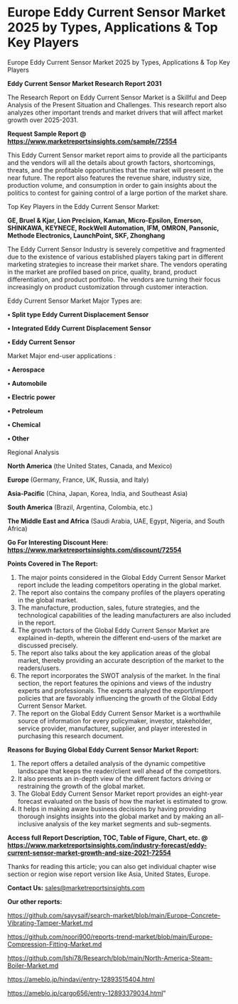 # Europe Eddy Current Sensor Market 2025 by Types, Applications & Top Key Players
Europe Eddy Current Sensor Market 2025 by Types, Applications & Top Key Players

<strong>Eddy Current Sensor Market Research Report 2031</strong>

The Research Report on Eddy Current Sensor Market is a Skillful and Deep Analysis of the Present Situation and Challenges. This research report also analyzes other important trends and market drivers that will affect market growth over 2025-2031.

<strong>Request Sample Report @ <a href=https://www.marketreportsinsights.com/sample/72554>https://www.marketreportsinsights.com/sample/72554</a></strong>

This Eddy Current Sensor market report aims to provide all the participants and the vendors will all the details about growth factors, shortcomings, threats, and the profitable opportunities that the market will present in the near future. The report also features the revenue share, industry size, production volume, and consumption in order to gain insights about the politics to contest for gaining control of a large portion of the market share.

Top Key Players in the Eddy Current Sensor Market:

<strong>GE, Bruel & Kjar, Lion Precision, Kaman, Micro-Epsilon, Emerson, SHINKAWA, KEYNECE, RockWell Automation, IFM, OMRON, Pansonic, Methode Electronics, LaunchPoint, SKF, Zhonghang</strong>

The Eddy Current Sensor Industry is severely competitive and fragmented due to the existence of various established players taking part in different marketing strategies to increase their market share. The vendors operating in the market are profiled based on price, quality, brand, product differentiation, and product portfolio. The vendors are turning their focus increasingly on product customization through customer interaction.

Eddy Current Sensor Market Major Types are:

<strong>• Split type Eddy Current Displacement Sensor

• Integrated Eddy Current Displacement Sensor

• Eddy Current Sensor</strong>

Market Major end-user applications :

<strong>• Aerospace

• Automobile

• Electric power

• Petroleum

• Chemical

• Other</strong>

Regional Analysis

</u><strong><b>North America</b></strong> (the United States, Canada, and Mexico)

<strong><b>Europe </b></strong>(Germany, France, UK, Russia, and Italy)

<strong><b>Asia-Pacific</b></strong> (China, Japan, Korea, India, and Southeast Asia)

<strong><b>South America</b></strong> (Brazil, Argentina, Colombia, etc.)

<strong><b>The Middle East and Africa</b></strong> (Saudi Arabia, UAE, Egypt, Nigeria, and South Africa)

<strong>Go For Interesting Discount Here: <a href=https://www.marketreportsinsights.com/discount/72554>https://www.marketreportsinsights.com/discount/72554</a></strong>

<strong>Points Covered in The Report:</strong>
<ol>
  <li>The major points considered in the Global Eddy Current Sensor Market report include the leading competitors operating in the global market.</li>
  <li>The report also contains the company profiles of the players operating in the global market.</li>
  <li>The manufacture, production, sales, future strategies, and the technological capabilities of the leading manufacturers are also included in the report.</li>
  <li>The growth factors of the Global Eddy Current Sensor Market are explained in-depth, wherein the different end-users of the market are discussed precisely.</li>
  <li>The report also talks about the key application areas of the global market, thereby providing an accurate description of the market to the readers/users.</li>
  <li>The report incorporates the SWOT analysis of the market. In the final section, the report features the opinions and views of the industry experts and professionals. The experts analyzed the export/import policies that are favorably influencing the growth of the Global Eddy Current Sensor Market.</li>
  <li>The report on the Global Eddy Current Sensor Market is a worthwhile source of information for every policymaker, investor, stakeholder, service provider, manufacturer, supplier, and player interested in purchasing this research document.</li>
</ol>
<strong>Reasons for Buying Global Eddy Current Sensor Market Report:</strong>

<ol>
  <li>The report offers a detailed analysis of the dynamic competitive landscape that keeps the reader/client well ahead of the competitors.</li>
  <li>It also presents an in-depth view of the different factors driving or restraining the growth of the global market.</li>
  <li>The Global Eddy Current Sensor Market report provides an eight-year forecast evaluated on the basis of how the market is estimated to grow.</li>
  <li>It helps in making aware business decisions by having providing thorough insights insights into the global market and by making an all-inclusive analysis of the key market segments and sub-segments.</li>
</ol>
<strong>Access full Report Description, TOC, Table of Figure, Chart, etc. @ <a href=https://www.marketreportsinsights.com/industry-forecast/eddy-current-sensor-market-growth-and-size-2021-72554>https://www.marketreportsinsights.com/industry-forecast/eddy-current-sensor-market-growth-and-size-2021-72554</a></strong>


Thanks for reading this article; you can also get individual chapter wise section or region wise report version like Asia, United States, Europe.

<strong>Contact Us:</strong>
sales@marketreportsinsights.com

<strong>Our other reports:</strong>

<a href=https://github.com/sayysaif/search-market/blob/main/Europe-Concrete-Vibrating-Tamper-Market.md>https://github.com/sayysaif/search-market/blob/main/Europe-Concrete-Vibrating-Tamper-Market.md</a>

<a href=https://github.com/noori900/reports-trend-market/blob/main/Europe-Compression-Fitting-Market.md>https://github.com/noori900/reports-trend-market/blob/main/Europe-Compression-Fitting-Market.md</a>

<a href=https://github.com/Ishi78/Research/blob/main/North-America-Steam-Boiler-Market.md>https://github.com/Ishi78/Research/blob/main/North-America-Steam-Boiler-Market.md</a>

<a href=https://ameblo.jp/hindavi/entry-12893515404.html>https://ameblo.jp/hindavi/entry-12893515404.html</a>

<a href=https://ameblo.jp/cargo656/entry-12893379034.html>https://ameblo.jp/cargo656/entry-12893379034.html</a>"
